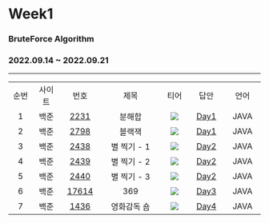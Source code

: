 # Week1
### BruteForce Algorithm
### 2022.09.14 ~ 2022.09.21
---

<div align="center">
  <table>
    <tr>
      <td align="center" width="80px;";>순번</td>
      <td align="center" width="100px;";>사이트</td>
      <td align="center" width="100px;";>번호</td>
      <td align="center" width="300px;";>제목</td>
      <td align="center" width="100px;";>티어</td>
      <td align="center" width="100px;";>답안</td>
      <td align="center" width="100px;";>언어</td>
    </tr>
    <tr>
      <td align="center">
        1
      </td>
      <td align="center">
        백준
      </td>
      <td align="center">
        <a href="https://www.acmicpc.net/problem/2231">
            2231
        </a>
      </td>
      <td align="center">
        분해합
      </td>
      <td align="center">
        <sub><img src="https://user-images.githubusercontent.com/81818730/190453896-b9f4c65a-20c7-4a58-b7f1-62d9c01fae84.png"></sub>
      </td>
      <td align="center">
        <a href="https://github.com/coteordie/Jeongheon/blob/main/Study1-BruteForce/Week1/Day1/BOJ_2231.java">
            Day1
        </a>
      </td>
      <td align="center">
        JAVA
      </td>
    </tr>
     <tr>
      <td align="center">
        2
      </td>
      <td align="center">
        백준
      </td>
      <td align="center">
        <a href="https://www.acmicpc.net/problem/2798">
            2798
        </a>
      </td>
      <td align="center">
        블랙잭
      </td>
      <td align="center">
        <sub><img src="https://user-images.githubusercontent.com/81818730/190453896-b9f4c65a-20c7-4a58-b7f1-62d9c01fae84.png"></sub>
      </td>
      <td align="center">
        <a href="https://github.com/coteordie/Jeongheon/blob/main/Study1-BruteForce/Week1/Day1/BOJ_2798.java">
            Day1
        </a>
      </td>
      <td align="center">
        JAVA
      </td>
    </tr>
    </tr>
     <tr>
      <td align="center">
        3
      </td>
      <td align="center">
        백준
      </td>
      <td align="center">
        <a href="https://www.acmicpc.net/problem/2438">
            2438
        </a>
      </td>
      <td align="center">
        별 찍기 - 1
      </td>
      <td align="center">
        <sub><img src="https://user-images.githubusercontent.com/81818730/190453850-283c051e-2e2a-4466-8903-d451ad4282c7.png"></sub>
      </td>
      <td align="center">
        <a href="https://github.com/coteordie/Jeongheon/blob/main/Study1-BruteForce/Week1/Day2/BOJ_2438.java">
            Day2
        </a>
      </td>
      <td align="center">
        JAVA
      </td>
    </tr>
     <tr>
      <td align="center">
        4
      </td>
      <td align="center">
        백준
      </td>
      <td align="center">
        <a href="https://www.acmicpc.net/problem/2439">
            2439
        </a>
      </td>
      <td align="center">
        별 찍기 - 2
      </td>
      <td align="center">
        <sub><img src="https://user-images.githubusercontent.com/81818730/190453883-4d5cb499-dd9d-4f6f-b49f-e2c3d9f96657.png"></sub>
      </td>
      <td align="center">
        <a href="https://github.com/coteordie/Jeongheon/blob/main/Study1-BruteForce/Week1/Day2/BOJ_2439.java">
            Day2
        </a>
      </td>
      <td align="center">
        JAVA
      </td>
    </tr>
    <tr>
      <td align="center">
        5
      </td>
      <td align="center">
        백준
      </td>
      <td align="center">
        <a href="https://www.acmicpc.net/problem/2440">
            2440
        </a>
      </td>
      <td align="center">
        별 찍기 - 3
      </td>
      <td align="center">
        <sub><img src="https://user-images.githubusercontent.com/81818730/190453883-4d5cb499-dd9d-4f6f-b49f-e2c3d9f96657.png"></sub>
      </td>
      <td align="center">
        <a href="https://github.com/coteordie/Jeongheon/blob/main/Study1-BruteForce/Week1/Day2/BOJ_2440.java">
            Day2
        </a>
      </td>
      <td align="center">
        JAVA
      </td>
    </tr>
    <tr>
      <td align="center">
        6
      </td>
      <td align="center">
        백준
      </td>
      <td align="center">
        <a href="https://www.acmicpc.net/problem/17614">
            17614
        </a>
      </td>
      <td align="center">
        369
      </td>
      <td align="center">
        <sub><img src="https://user-images.githubusercontent.com/81818730/190453889-3852a30e-37f9-4a73-8622-47247332271d.png"></sub>
      </td>
      <td align="center">
        <a href="https://github.com/coteordie/Jeongheon/blob/main/Study1-BruteForce/Week1/Day3/BOJ_17614.java">
            Day3
        </a>
      </td>
      <td align="center">
        JAVA
      </td>
    </tr>
    <tr>
      <td align="center">
        7
      </td>
      <td align="center">
        백준
      </td>
      <td align="center">
        <a href="https://www.acmicpc.net/problem/1436">
            1436
        </a>
      </td>
      <td align="center">
        영화감독 숌
      </td>
      <td align="center">
        <sub><img src="https://user-images.githubusercontent.com/81818730/190453907-cf6d0fe5-1373-4418-a057-c49235452bfb.png"></sub>
      </td>
      <td align="center">
        <a href="https://github.com/coteordie/Jeongheon/blob/main/Study1-BruteForce/Week1/Day4/BOJ_1436.java">
            Day4
        </a>
      </td>
      <td align="center">
        JAVA
      </td>
    </tr>
  </table>
</div>
